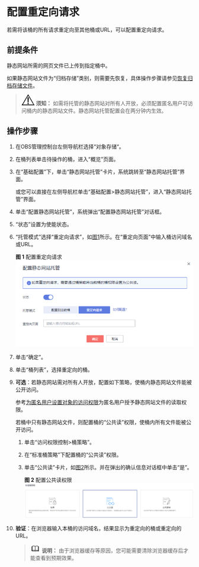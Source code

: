 # 配置重定向请求<a name="zh-cn_topic_0066088957"></a>

若需将该桶的所有请求重定向至其他桶或URL，可以配置重定向请求。

## 前提条件<a name="section6167532661"></a>

静态网站所需的网页文件已上传到指定桶中。

如果静态网站文件为“归档存储”类别，则需要先恢复，具体操作步骤请参见[恢复归档存储文件](恢复归档存储文件.md)。

>![](public_sys-resources/icon-notice.gif) **须知：** 
>如需将托管的静态网站对所有人开放，必须配置匿名用户可访问桶内的静态网站文件。静态网站托管配置会在两分钟内生效。

## 操作步骤<a name="section11587693153957"></a>

1.  在OBS管理控制台左侧导航栏选择“对象存储“。
2.  在桶列表单击待操作的桶，进入“概览”页面。
3.  在“基础配置”下，单击“静态网站托管”卡片，系统跳转至“静态网站托管”界面。

    或您可以直接在左侧导航栏单击“基础配置\>静态网站托管”，进入“静态网站托管”界面。

4.  单击“配置静态网站托管”，系统弹出“配置静态网站托管”对话框。
5.  “状态”设置为使能状态。
6.  “托管模式”选择“重定向请求”，如[图1](#fig1131112528711)所示。在“重定向页面”中输入桶访问域名或URL。

    **图 1**  配置重定向请求<a name="fig1131112528711"></a>  
    ![](figures/配置重定向请求.png "配置重定向请求")

7.  单击“确定”。
8.  单击“桶列表”，选择重定向的桶。
9.  **可选**：若静态网站需对所有人开放，配置如下策略，使桶内静态网站文件能被公开访问。

    参考[为匿名用户设置对象的访问权限](为匿名用户设置对象的访问权限.md)为匿名用户授予静态网站文件的读取权限。

    若桶中只有静态网站文件，则配置桶的“公共读”权限，使桶内所有文件能被公开访问。

    1.  单击“访问权限控制\>桶策略”。
    2.  在“标准桶策略”下配置桶的“公共读”权限。
    3.  单击“公共读”卡片，如[图2](#zh-cn_topic_0045829093_fig15186794193556)所示。并在弹出的确认信息对话框中单击“是”。

        **图 2**  配置公共读权限<a name="zh-cn_topic_0045829093_fig15186794193556"></a>  
        ![](figures/配置公共读权限.png "配置公共读权限")

10. **验证**：在浏览器输入本桶的访问域名，结果显示为重定向的桶或重定向的URL。

    >![](public_sys-resources/icon-note.gif) **说明：** 
    >由于浏览器缓存等原因，您可能需要清除浏览器缓存后才能查看到预期效果。


